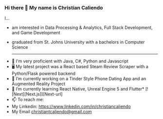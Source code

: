 ### Hi there 👋 My name is Christian Caliendo
I...
- am interested in Data Processing & Analytics, Full Stack Development, and Game Development
- graduated from St. Johns University with a bachelors in Computer Science

  ---

* 💪 I'm very proficient with Java, C#, Python and Javascript
* 🖥  My latest project was a React based Steam Review Scraper with a Python/Flask powered backend
* 🔭 I’m currently working on a Tinder Style Phone Dating App and an Augmented Reality Project
* 🌱 I’m currently learning React Native, Unreal Engine 5 and Flutter* [![Next][Next.js]][Next-url]
* 📫 To reach me: 
*   My Linkedin: https://www.linkedin.com/in/christiancaliendo
*   My Email christiantcaliendo@gmail.com
<!--
**ChrisCaliendo/ChrisCaliendo** is a ✨ _special_ ✨ repository because its `README.md` (this file) appears on your GitHub profile.

Here are some ideas to get you started:

- 🔭 I’m currently working on ...
- 🌱 I’m currently learning 
- 👯 I’m looking to collaborate on ...
- 🤔 I’m looking for help with ...
- 💬 Ask me about ...
- 📫 How to reach me: ...
- 😄 Pronouns: ...
- ⚡ Fun fact: ...
-->
